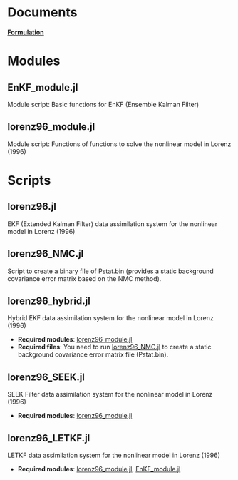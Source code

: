 # Documents
[**Formulation**](https://tomonori-93.github.io/julia/assimilation/KF/docs/formulation.html)

# Modules
## EnKF_module.jl
Module script: Basic functions for EnKF (Ensemble Kalman Filter)

## lorenz96_module.jl
Module script: Functions of functions to solve the nonlinear model in Lorenz (1996)

# Scripts
## lorenz96.jl
EKF (Extended Kalman Filter) data assimilation system for the nonlinear model in Lorenz (1996)

## lorenz96_NMC.jl
Script to create a binary file of Pstat.bin (provides a static background covariance error matrix based on the NMC method). 

## lorenz96_hybrid.jl
Hybrid EKF data assimilation system for the nonlinear model in Lorenz (1996)

- **Required modules**: [lorenz96_module.jl](lorenz96_module.jl)
- **Required files**: You need to run [lorenz96_NMC.jl](lorenz96_NMC.jl) to create a static background covariance error matrix file (Pstat.bin). 

## lorenz96_SEEK.jl
SEEK Filter data assimilation system for the nonlinear model in Lorenz (1996)

- **Required modules**: [lorenz96_module.jl](lorenz96_module.jl)

## lorenz96_LETKF.jl
LETKF data assimilation system for the nonlinear model in Lorenz (1996)

- **Required modules**: [lorenz96_module.jl](lorenz96_module.jl), [EnKF_module.jl](EnKF_module.jl)

